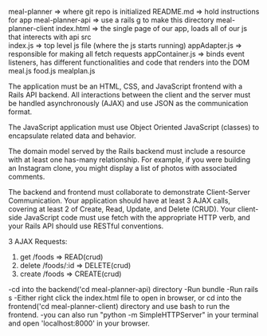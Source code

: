 meal-planner => where git repo is initialized
    README.md => hold instructions for app 
    meal-planner-api => use a rails g to make this directory
    meal-planner-client
        index.html => the single page of our app, loads all of our js that interects with api 
        src    
            index.js => top level js file (where the js starts running)
            appAdapter.js => responsible for making all fetch requests
            appContainer.js => binds event listeners, has different functionalities and code that renders into the DOM
            meal.js 
            food.js
            mealplan.js

            

The application must be an HTML, CSS, and JavaScript frontend with a Rails API backend. All interactions between the client and the server must be handled asynchronously (AJAX) and use JSON as the communication format.

The JavaScript application must use Object Oriented JavaScript (classes) to encapsulate related data and behavior.

The domain model served by the Rails backend must include a resource with at least one has-many relationship. For example, if you were building an Instagram clone, you might display a list of photos with associated comments.

The backend and frontend must collaborate to demonstrate Client-Server Communication. Your application should have at least 3 AJAX calls, covering at least 2 of Create, Read, Update, and Delete (CRUD). Your client-side JavaScript code must use fetch with the appropriate HTTP verb, and your Rails API should use RESTful conventions.

3 AJAX Requests:
1. get /foods => READ(crud)
2. delete /foods/:id => DELETE(crud)
3. create /foods => CREATE(crud)



-cd into the backend('cd meal-planner-api) directory
-Run bundle
-Run rails s
-Either right click the index.html file to open in browser, or cd into the frontend('cd meal-planner-client) directory and use bash to run the frontend.
-you can also run "python -m SimpleHTTPServer" in your terminal and open 'localhost:8000' in your browser.



